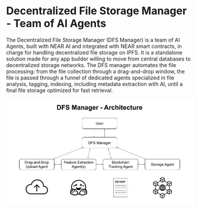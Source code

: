 # Decentralized File Storage Manager - Team of AI Agents

The Decentralized File Storage Manager (DFS Manager) is a team of AI Agents, built with NEAR AI and integrated with NEAR smart contracts, in charge for handling decentralized file storage on IPFS. It is a standalone solution made for any app builder willing to move from central databases to decentralized storage networks. The DFS manager automates the file processing: from the file collection through a drag-and-drop window, the file is passed through a funnel of dedicated agents specialized in file analysis, tagging, indexing, including metadata extraction with AI, until a final file storage optimized for fast retrieval. 

![DFS Manager architecture](DFS_manager.jpg)